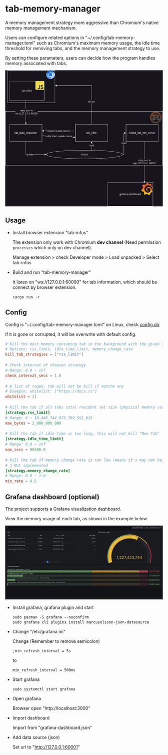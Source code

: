# tab-memory-manager

A memory management strategy more aggressive than Chromium's native memory management mechanism.

Users can configure related options in "~/.config/tab-memory-manager.toml" such as Chromium's maximum memory usage, the idle time threshold for removing tabs, and the memory management strategy to use.

By setting these parameters, users can decide how the program handles memory associated with tabs.

![grafana-dashboard-preview](assets/architecture.webp)

## Usage

- Install browser extension "tab-infos"

  The extension only work with Chromium **dev channel** (Need permission `processes` which only on dev channel).

  Manage extension > check Developer mode > Load unpacked > Select tab-infos

- Build and run "tab-memory-manager"

  It listen on "ws://127.0.0.1:60000" for tab information, which should be connect by browser extension.

  ```shell
  cargo run -r
  ```

## Config

Config is "~/.config/tab-memory-manager.toml" on Linux, check [config dir](https://docs.rs/dirs/latest/dirs/fn.config_dir.html).

If it is gone or corrupted, it will be overwrite with default config.

```toml
# Kill the most memory consuming tab in the background with the given strategy
# Options: rss_limit, idle_time_limit, memory_change_rate
kill_tab_strategies = ["rss_limit"]

# Check interval of choosen strategy
# Range: 0.0 ~ inf
check_interval_secs = 1.0

# A list of regex, tab will not be kill if matche any
# Example: whitelist: ["https://docs.rs"]
whitelist = []

# Kill the tab if all tabs total resident set size (physical memory usage) hit limit
[strategy.rss_limit]
# Range: 0 ~ 18_446_744_073_709_551_615
max_bytes = 2_000_000_000

# Kill the tab if idle time is too long, this will not kill "New Tab"
[strategy.idle_time_limit]
# Range: 0.0 ~ inf
max_secs = 86400.0

# Kill the tab if memory change rate is too low (means it's may not being used)
# 🚧 Not implemented
[strategy.memory_change_rate]
# Range: 0.0 ~ 1.0
min_rate = 0.5
```

## Grafana dashboard (optional)

The project supports a Grafana visualization dashboard.

View the memory usage of each tab, as shown in the example below.

![grafana-dashboard-preview](assets/grafana-dashboard-preview.webp)

- Install grafana, grafana plugin and start

  ```
  sudo pacman -S grafana --noconfirm
  sudo grafana cli plugins install marcusolsson-json-datasource
  ```

- Change "/etc/grafana.ini"

  Change (Remember to remove semicolon)

  ```
  ;min_refresh_interval = 5s
  ```
  to

  ```
  min_refresh_interval = 500ms
  ```

- Start grafana

  ```
  sudo systemctl start grafana
  ```

- Open grafana

  Browser open "http://localhost:3000"

- Import dashboard

  Import from "grafana-dashboard.json"

- Add data source (json)

  Set url to "http://127.0.0.1:60001"

